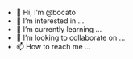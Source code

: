- 👋 Hi, I’m @bocato
- 👀 I’m interested in ...
- 🌱 I’m currently learning ...
- 💞️ I’m looking to collaborate on ...
- 📫 How to reach me ...

<!---
bocato/bocato is a ✨ special ✨ repository because its `README.md` (this file) appears on your GitHub profile.
You can click the Preview link to take a look at your changes.
--->
